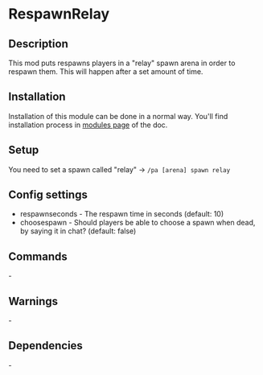 # RespawnRelay

## Description

This mod puts respawns players in a "relay" spawn arena in order to respawn them. This will happen after a set amount of time.

## Installation

Installation of this module can be done in a normal way. You'll find installation process in [modules page](../modules.md#installing-modules) of the doc.

## Setup

You need to set a spawn called "relay" -> `/pa [arena] spawn relay`

## Config settings

- respawnseconds \- The respawn time in seconds (default: 10)
- choosespawn \- Should players be able to choose a spawn when dead, by saying it in chat? (default: false) 

## Commands

\-

## Warnings

\-

## Dependencies

\-

